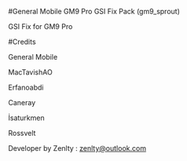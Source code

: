 #General Mobile GM9 Pro GSI Fix Pack (gm9_sprout)

GSI Fix for GM9 Pro


#Credits

General Mobile

MacTavishAO

Erfanoabdi

Caneray

İsaturkmen

Rossvelt

Developer by Zenlty : zenlty@outlook.com
